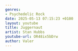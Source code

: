 ```yaml
---
genres:
- Psychedelic Rock
date: 2025-05-13 07:15:23 +0100
layout: youtube
title: Juggernaut
artist: Stan Hubbs 
youtube-url: OR48ix5bDrw 
author: Valer
---
```


